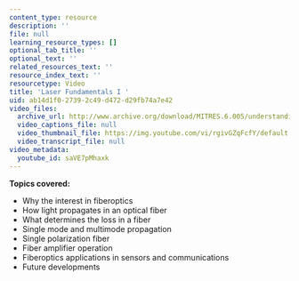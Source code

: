 ```yaml
---
content_type: resource
description: ''
file: null
learning_resource_types: []
optional_tab_title: ''
optional_text: ''
related_resources_text: ''
resource_index_text: ''
resourcetype: Video
title: 'Laser Fundamentals I '
uid: ab14d1f0-2739-2c49-d472-d29fb74a7e42
video_files:
  archive_url: http://www.archive.org/download/MITRES.6.005/understanding-1_300k.mp4
  video_captions_file: null
  video_thumbnail_file: https://img.youtube.com/vi/rgivGZqFcfY/default.jpg
  video_transcript_file: null
video_metadata:
  youtube_id: saVE7pMhaxk
---
```


**Topics covered:**

*   Why the interest in fiberoptics
*   How light propagates in an optical fiber
*   What determines the loss in a fiber
*   Single mode and multimode propagation
*   Single polarization fiber
*   Fiber amplifier operation
*   Fiberoptics applications in sensors and communications
*   Future developments